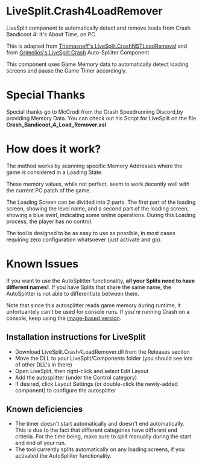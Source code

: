 # LiveSplit.Crash4LoadRemover
LiveSplit component to automatically detect and remove loads from Crash Bandicoot 4: It's About Time, on PC.

This is adapted from [Thomasneff's LiveSplit.CrashNSTLoadRemoval](https://github.com/thomasneff/LiveSplit.CrashNSTLoadRemoval "Thomasneff's LiveSplit.CrashNSTLoadRemoval")
and from [Grimelios's LiveSplit.Crash](https://github.com/Grimelios/LiveSplit.Crash "Grimelios's LiveSplit.Crash") Auto-Spliiter Component

This component uses Game Memory data to automatically detect loading screens and pause the Game Timer accordingly.


# Special Thanks
Special thanks go to McCrodi from the Crash Speedrunning Discord,by providing Memory Data.
You can check out his Script for LiveSplit on the file **Crash_Bandicoot_4_Load_Remover.asl**

# How does it work?
The method works by scanning specific Memory Addresses where the game is considered in a Loading State.

These memory values, while not perfect, seem to work decently well with the current PC patch of the game.

The Loading Screen can be divided into 2 parts.
The first part of the loading screen, showing the level name, and a second part of the loading screen, showing a blue swirl, indicating some online operations.
During this Loading process, the player has no control.

The tool is designed to be as easy to use as possible, in most cases requiring zero configuration whatsoever (just activate and go).

# Known Issues
If you want to use the AutoSplitter functionality, **all your Splits need to have different names!**. If you have Splits that share the same name, the AutoSplitter is not able to differentiate between them.

Note that since this autosplitter reads game memory during runtime, it unfortuantely can't be used for console runs. If you're running Crash on a console, keep using the [image-based version](https://github.com/thomasneff/LiveSplit.CrashNSTLoadRemoval).

## Installation instructions for LiveSplit
- Download LiveSplit.Crash4LoadRemover.dll from the Releases section
- Move the DLL to your LiveSplit/Components folder (you should see lots of other DLL's in there)
- Open LiveSplit, then right-click and select Edit Layout
- Add the autosplitter (under the Control category)
- If desired, click Layout Settings (or double-click the newly-added component) to configure the autosplitter

## Known deficiencies

- The timer doesn't start automatically and doesn't end automatically. This is due to the fact that different categories have different end criteria. For the time being, make sure to split manually during the start and end of your run.
- The tool currently splits automatically on any loading screens, if you activated the AutoSpliiter functionality.
